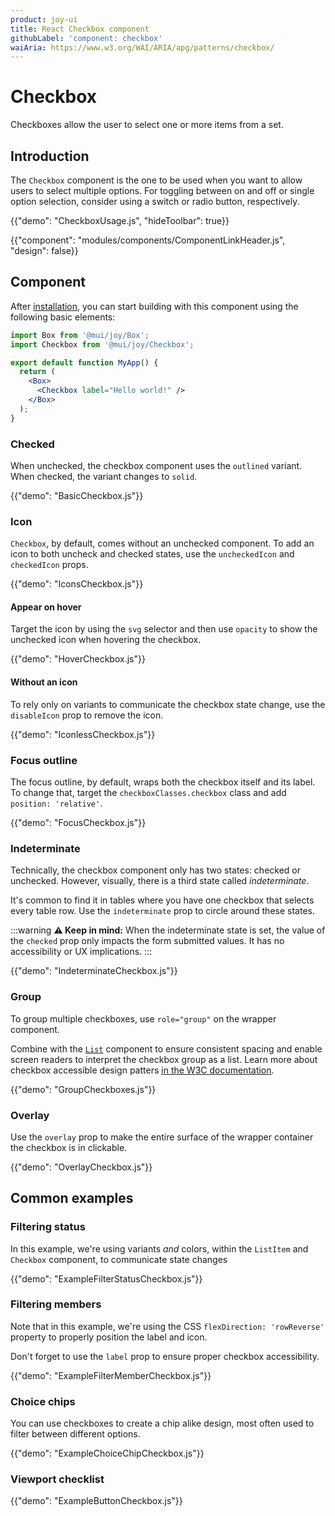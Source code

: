 ```yaml
---
product: joy-ui
title: React Checkbox component
githubLabel: 'component: checkbox'
waiAria: https://www.w3.org/WAI/ARIA/apg/patterns/checkbox/
---
```


# Checkbox

<p class="description">Checkboxes allow the user to select one or more items from a set.</p>

## Introduction

The `Checkbox` component is the one to be used when you want to allow users to select multiple options. For toggling between on and off or single option selection, consider using a switch or radio button, respectively.

{{"demo": "CheckboxUsage.js", "hideToolbar": true}}

{{"component": "modules/components/ComponentLinkHeader.js", "design": false}}

## Component

After [installation](/joy-ui/getting-started/installation/), you can start building with this component using the following basic elements:

```jsx
import Box from '@mui/joy/Box';
import Checkbox from '@mui/joy/Checkbox';

export default function MyApp() {
  return (
    <Box>
      <Checkbox label="Hello world!" />
    </Box>
  );
}
```

### Checked

When unchecked, the checkbox component uses the `outlined` variant. When checked, the variant changes to `solid`.

{{"demo": "BasicCheckbox.js"}}

### Icon

`Checkbox`, by default, comes without an unchecked component. To add an icon to both uncheck and checked states, use the `uncheckedIcon` and `checkedIcon` props.

{{"demo": "IconsCheckbox.js"}}

#### Appear on hover

Target the icon by using the `svg` selector and then use `opacity` to show the unchecked icon when hovering the checkbox.

{{"demo": "HoverCheckbox.js"}}

#### Without an icon

To rely only on variants to communicate the checkbox state change, use the `disableIcon` prop to remove the icon.

{{"demo": "IconlessCheckbox.js"}}

### Focus outline

The focus outline, by default, wraps both the checkbox itself and its label. To change that, target the `checkboxClasses.checkbox` class and add `position: 'relative'`.

{{"demo": "FocusCheckbox.js"}}

### Indeterminate

Technically, the checkbox component only has two states: checked or unchecked. However, visually, there is a third state called _indeterminate_.

It's common to find it in tables where you have one checkbox that selects every table row. Use the `indeterminate` prop to circle around these states.

:::warning
**⚠️ Keep in mind:** When the indeterminate state is set, the value of the `checked` prop only impacts the form submitted values. It has no accessibility or UX implications.
:::

{{"demo": "IndeterminateCheckbox.js"}}

### Group

To group multiple checkboxes, use `role="group"` on the wrapper component.

Combine with the [`List`](/joy-ui/react-list/) component to ensure consistent spacing and enable screen readers to interpret the checkbox group as a list. Learn more about checkbox accessible design patters [in the W3C documentation](https://www.w3.org/WAI/ARIA/apg/example-index/checkbox/checkbox.html).

{{"demo": "GroupCheckboxes.js"}}

### Overlay

Use the `overlay` prop to make the entire surface of the wrapper container the checkbox is in clickable.

{{"demo": "OverlayCheckbox.js"}}

## Common examples

### Filtering status

In this example, we're using variants _and_ colors, within the `ListItem` and `Checkbox` component, to communicate state changes

{{"demo": "ExampleFilterStatusCheckbox.js"}}

### Filtering members

Note that in this example, we're using the CSS `flexDirection: 'rowReverse'` property to properly position the label and icon.

Don't forget to use the `label` prop to ensure proper checkbox accessibility.

{{"demo": "ExampleFilterMemberCheckbox.js"}}

### Choice chips

You can use checkboxes to create a chip alike design, most often used to filter between different options.

{{"demo": "ExampleChoiceChipCheckbox.js"}}

### Viewport checklist

{{"demo": "ExampleButtonCheckbox.js"}}
